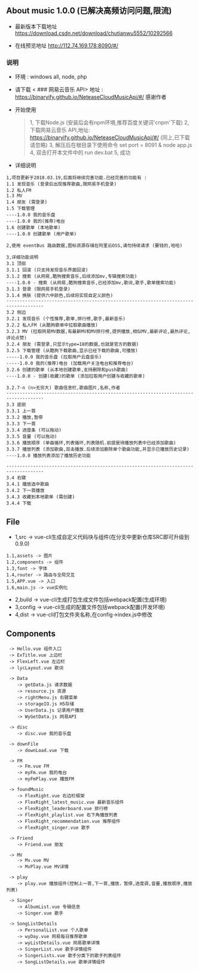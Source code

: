 ##  About music 1.0.0 (已解决高频访问问题,限流)

- 最新版本下载地址 https://download.csdn.net/download/chutianwu5552/10292566

- 在线预览地址 http://112.74.169.178:8090/#/

### 说明
+ 环境 : windows all, node, php

+ 请下载 < ### 网易云音乐 API> 地址 : https://binaryify.github.io/NeteaseCloudMusicApi/#/ 感谢作者

* 开始使用
    > 1, 下载Node.js (安装后会有npm环境,推荐百度关键词'cnpm'下载)
    > 2, 下载网易云音乐 API,地址: https://binaryify.github.io/NeteaseCloudMusicApi/#/ (同上,已下载请忽略)
    > 3, 解压后在根目录下使用命令 
            set port = 8091 & node app.js
    > 4, 双击打开本文件中的 run dev.bat
    > 5, 成功

* 详细说明
```
1,项目更新于2018.03.19,后面将继续完善功能.已经完善的功能有 : 
1.1 发现音乐 (登录后出现推荐歌曲,限网易手机登录)
1.2 私人FM
1.3 MV
1.4 朋友 (需登录)
1.5 下载管理
----1.0.0 我的音乐盘
----1.0.0 我的(推荐)电台
1.6 创建歌单 (本地歌单)
----1.0.0 创建歌单 (用户歌单)

2,使用 eventBus 路由数据,图标资源存储在阿里云OSS,请勿持续请求 (要钱的,哈哈)

3,详细功能说明
3.1 顶部
3.1.1 回滚 (只支持发现音乐界面回滚)
3.1.2 搜索 (从网易,酷狗搜索音乐,后续添加mv,专辑搜索功能)
----1.0.0 - 搜索 (从网易,酷狗搜索音乐,已经添加mv,歌词,歌手,歌单搜索功能)
3.1.3 登录 (限网易手机登录)
3.1.4 换肤 (提供六中颜色,后续将实现自定义颜色)
------------------------------------------------------------------------------------
3.2 侧边
3.2.1 发现音乐 (个性推荐,歌单,排行榜,歌手,最新音乐)
3.2.2 私人FM (从酷狗歌单中拉取歌曲播放)
3.2.3 MV (拉取网易MV数据,有最新MV和MV排行榜,提供播放,相似MV,最新评论,最热评论,评论点赞)
3.2.4 朋友 (需登录,只显示type=18的数据,也就是官方的数据)
3.2.5 下载管理 (从酷狗下载歌曲,显示已经下载的歌曲,可播放)
-----1.0.0 我的音乐盘 (拉取用户云盘音乐)
-----1.0.0 我的(推荐)电台 (加载用户关注电台和推荐电台)
3.2.6 创建的歌单 (从本地创建歌单,支持删除和push歌曲)
----1.0.0 - 创建(收藏)的歌单 (添加拉取用户创建与收藏的歌单)

3.2.7-n (n>无穷大) 歌曲信息栏,歌曲图片,名称,作者
------------------------------------------------------------------------------------
3.3 底部
3.3.1 上一首
3.3.2 播放,暂停
3.3.3 下一首
3.3.4 进度条 (可以拖动)
3.3.5 音量 (可以拖动)
3.3.6 播放顺序 (单曲循环,列表循环,列表随机.前提是待播放列表中已经添加歌曲)
3.3.7 播放列表 (添加歌曲,双击播放.后续添加删除单个歌曲功能,并显示已播放历史记录)
----1.0.0 播放列表添加了播放历史功能

------------------------------------------------------------------------------------
3.4 右键
3.4.1 播放选中歌曲
3.4.2 下一首播放
3.4.3 收藏到本地歌单 (需创建)
3.4.4 下载
```

## File
+ 1,src -> vue-cli生成自定义代码块与组件(在分支中更新仓库SRC即可升级到0.9.0)
```
1.1,assets -> 图片
1.2,components -> 组件
1.3,font -> 字体
1.4,router -> 路由与全局交互
1.5,APP.vue -> 入口
1.6,main.js -> vue实例化
```

+ 2,build -> vue-cli生成打包生成文件包括webpack配置(生成环境)
+ 3,config -> vue-cli生成的配置文件包括webpack配置(开发环境)
+ 4,dist -> vue-cli打包文件夹名称,在config->index.js中修改

## Components 

```
 -> Hello.vue 组件入口
 -> ExTitle.vue 上边栏
 -> FlexLeft.vue 左边栏
 -> lycLayout.vue 歌词

 -> Data
    -> getData.js 请求数据
    -> resource.js 资源
    -> rightMenu.js 右键菜单
    -> storageIO.js H5存储
    -> UserData.js 记录用户播放
    -> WyGetData.js 网易API

 -> disc
    -> disc.vue 我的音乐盘

 -> downFile
    -> downLoad.vue 下载

 -> FM
    -> Fm.vue FM
    -> myFm.vue 我的电台
    -> myFmPlay.vue 播放FM

 -> foundMusic
    -> FlexRight.vue 右边栏框架
    -> FlexRight_latest_music.vue 最新音乐组件
    -> FlexRight_leaderboard.vue 排行榜
    -> FlexRight_playlist.vue 右下角播放列表
    -> FlexRight_recommendation.vue 推荐组件
    -> FlexRight_singer.vue 歌手

 -> Friend
    -> Friend.vue 朋友

 -> MV
    -> Mv.vue MV
    -> MvPlay.vue MV详情

 -> play
    -> play.vue 播放组件(控制上一首,下一首,播放，暂停,进度调,音量,播放顺序,播放列表)

 -> Singer
    -> AlbumList.vue 专辑信息
    -> Singer.vue 歌手

 -> SongListDetails
    -> PersonalList.vue 个人歌单
    -> wyDay.vue 网易每日推荐歌单
    -> wyListDetails.vue 网易歌单详情
    -> SingerList.vue 歌手详情组件
    -> SingerLists.vue 歌手分类下的歌手列表组件
    -> SongListDetails.vue 歌单详情组件
```
